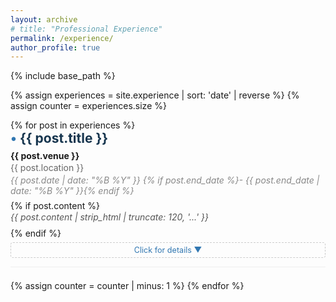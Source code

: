 ```yaml
---
layout: archive
# title: "Professional Experience"
permalink: /experience/
author_profile: true
---
```


{% include base_path %}

<style>
  .experience-list {
    list-style: none;
    margin-left: 0;
    padding-left: 0;
  }
  .experience-item {
    margin-bottom: 1.5em;
    border-bottom: 1px solid #eee;
    padding-bottom: 1em;
  }
  .experience-title {
    font-weight: bold;
    font-size: 1.5em;
    color: #16354e;
    margin-bottom: 0.3em;
  }
  .experience-title::before {
    content: "• ";
    color: #3177b1;
    font-weight: bold;
  }
  .experience-venue {
    font-weight: bold;
    margin-bottom: 0.2em;
  }
  .experience-location {
    color: #666;
    margin-bottom: 0.2em;
  }
  .experience-date {
    color: #888;
    font-style: italic;
    margin-bottom: 0.5em;
  }
  .experience-summary {
    color: #555;
    line-height: 1.4;
    margin-bottom: 0.5em;
    font-style: italic;
  }
  .experience-details {
    display: none;
    margin-top: 0.5em;
    padding: 1em;
    background: #f9f9f9;
    border-left: 3px solid #3177b1;
    border-radius: 0 4px 4px 0;
  }
  .experience-item.active .experience-details {
    display: block;
  }
  .experience-expand {
    cursor: pointer;
    color: #3177b1;
    font-size: 0.9em;
    text-align: center;
    padding: 0.3em;
    border: 1px dashed #ccc;
    border-radius: 4px;
    margin-top: 0.5em;
    transition: all 0.2s ease;
  }
  .experience-expand:hover {
    background: #f0f0f0;
    border-color: #3177b1;
  }
  .exp-arrow {
    display: inline-block;
    transition: transform 0.2s ease;
  }
  .experience-item.active .exp-arrow {
    transform: rotate(180deg);
  }
  .experience-summary {
    color: #555;
    line-height: 1.4;
    margin-bottom: 0.5em;
    font-style: italic;
  }

  /* ADD THIS NEW RULE - this is the key fix */
  .experience-item.active .experience-summary {
    display: none;
  }
  /* Add smooth animation */
  .experience-details {
    display: none;
    margin-top: 0.5em;
    padding: 1em;
    background: #f9f9f9;
    border-left: 3px solid #3177b1;
    border-radius: 0 4px 4px 0;
    animation: slideDown 0.3s ease-out; /* ADD this line */
  }

  /* ADD this new animation */
  @keyframes slideDown {
    from {
      opacity: 0;
      transform: translateY(-10px);
    }
    to {
      opacity: 1;
      transform: translateY(0);
    }
  }

  /* ADD these for dynamic button text (optional) */
  .experience-expand .expand-text::after {
    content: "Click for details";
  }
  .experience-item.active .experience-expand .expand-text::after {
    content: "Click to collapse";
  }
</style>

<div id="experience-accordion">
  {% assign experiences = site.experience | sort: 'date' | reverse %}
  {% assign counter = experiences.size %}
  <ul class="experience-list">
  {% for post in experiences %}
    <li class="experience-item" data-index="{{ counter }}">
      <div class="experience-title">{{ post.title }}</div>
      <div class="experience-venue">{{ post.venue }}</div>
      <div class="experience-location">{{ post.location }}</div>
      <div class="experience-date">{{ post.date | date: "%B %Y" }} {% if post.end_date %}- {{ post.end_date | date: "%B %Y" }}{% endif %}</div>
      {% if post.content %}
        <div class="experience-summary">{{ post.content | strip_html | truncate: 120, '...' }}</div>
      {% endif %}
      <div class="experience-expand" onclick="expandExperience(event, {{ counter }})">
        <span class="expand-text"></span> <span class="exp-arrow">&#x25BC;</span>
      </div>
      <div class="experience-details" id="exp-details-{{ counter }}">
        {% if post.content %}<div>{{ post.content | markdownify }}</div>{% endif %}
      </div>
    </li>
    {% assign counter = counter | minus: 1 %}
  {% endfor %}
  </ul>
</div>

<script src="{{ '/assets/js/experience.js' | relative_url }}"></script>